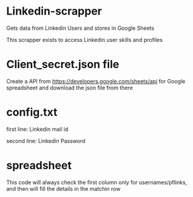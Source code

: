 # Linkedin-scrapper
Gets data from Linkedin Users and stores in Google Sheets

This scrapper exists to access Linkedin user skills and profiles

# Client_secret.json file
Create a API from https://developers.google.com/sheets/api for Google spreadsheet
and download the json file from there

# config.txt
first line: Linkedin mail id

second line: Linkedin Password

# spreadsheet
This code will always check the first column only for usernames/pflinks, and then will fill the details in the matchin row
